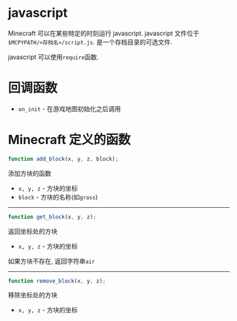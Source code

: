# javascript
Minecraft 可以在某些特定的时刻运行 javascript. javascript 文件位于`$MCPYPATH/<存档名>/script.js`. 是一个存档目录的可选文件.

javascript 可以使用`require`函数.

# 回调函数
- `on_init` - 在游戏地图初始化之后调用

# Minecraft 定义的函数
```javascript
function add_block(x, y, z, block);
```
添加方块的函数

- `x, y, z` - 方块的坐标
- `block` - 方块的名称(如`grass`)

- - -

```javascript
function get_block(x, y, z);
```
返回坐标处的方块

- `x, y, z` - 方块的坐标

如果方块不存在, 返回字符串`air`

- - -

```javascript
function remove_block(x, y, z);
```
移除坐标处的方块

- `x, y, z` - 方块的坐标
